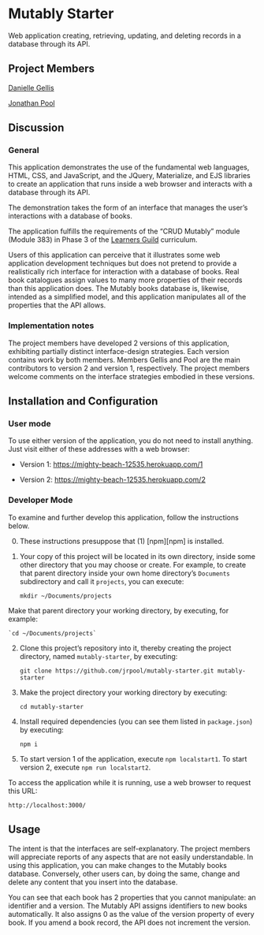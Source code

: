 # Mutably Starter

Web application creating, retrieving, updating, and deleting records in a database through its API.

## Project Members

[Danielle Gellis](https://github.com/danisyellis)

[Jonathan Pool](https://github.com/jrpool)

## Discussion

### General

This application demonstrates the use of the fundamental web languages, HTML, CSS, and JavaScript, and the JQuery, Materialize, and EJS libraries to create an application that runs inside a web browser and interacts with a database through its API.

The demonstration takes the form of an interface that manages the user’s interactions with a database of books.

The application fulfills the requirements of the “CRUD Mutably” module (Module 383) in Phase 3 of the [Learners Guild][lg] curriculum.

Users of this application can perceive that it illustrates some web application development techniques but does not pretend to provide a realistically rich interface for interaction with a database of books. Real book catalogues assign values to many more properties of their records than this application does. The Mutably books database is, likewise, intended as a simplified model, and this application manipulates all of the properties that the API allows.

### Implementation notes

The project members have developed 2 versions of this application, exhibiting partially distinct interface-design strategies. Each version contains work by both members. Members Gellis and Pool are the main contributors to version 2 and version 1, respectively. The project members welcome comments on the interface strategies embodied in these versions.

## Installation and Configuration

### User mode

To use either version of the application, you do not need to install anything. Just visit either of these addresses with a web browser:

- Version 1: https://mighty-beach-12535.herokuapp.com/1

- Version 2: https://mighty-beach-12535.herokuapp.com/2

### Developer Mode

To examine and further develop this application, follow the instructions below.

0. These instructions presuppose that (1) [npm][npm] is installed.

1. Your copy of this project will be located in its own directory, inside some other directory that you may choose or create. For example, to create that parent directory inside your own home directory’s `Documents` subdirectory and call it `projects`, you can execute:

    `mkdir ~/Documents/projects`

Make that parent directory your working directory, by executing, for example:

    `cd ~/Documents/projects`

2. Clone this project’s repository into it, thereby creating the project directory, named `mutably-starter`, by executing:

    `git clone https://github.com/jrpool/mutably-starter.git mutably-starter`

2. Make the project directory your working directory by executing:

    `cd mutably-starter`

3. Install required dependencies (you can see them listed in `package.json`) by executing:

    `npm i`

4. To start version 1 of the application, execute `npm localstart1`. To start version 2, execute `npm run localstart2`.

To access the application while it is running, use a web browser to request this URL:

`http://localhost:3000/`

## Usage

The intent is that the interfaces are self-explanatory. The project members will appreciate reports of any aspects that are not easily understandable. In using this application, you can make changes to the Mutably books database. Conversely, other users can, by doing the same, change and delete any content that you insert into the database.

You can see that each book has 2 properties that you cannot manipulate: an identifier and a version. The Mutably API assigns identifiers to new books automatically. It also assigns 0 as the value of the version property of every book. If you amend a book record, the API does not increment the version.

[lg]: https://www.learnersguild.org
